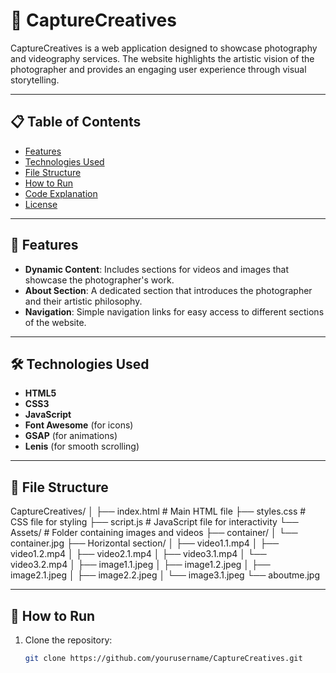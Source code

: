 # 🌟 CaptureCreatives

CaptureCreatives is a web application designed to showcase photography and videography services. The website highlights the artistic vision of the photographer and provides an engaging user experience through visual storytelling.

---

## 📋 Table of Contents
- [Features](#features)
- [Technologies Used](#technologies-used)
- [File Structure](#file-structure)
- [How to Run](#how-to-run)
- [Code Explanation](#code-explanation)
- [License](#license)

---

## 🚀 Features
- **Dynamic Content**: Includes sections for videos and images that showcase the photographer's work.
- **About Section**: A dedicated section that introduces the photographer and their artistic philosophy.
- **Navigation**: Simple navigation links for easy access to different sections of the website.

---

## 🛠️ Technologies Used
- **HTML5**
- **CSS3**
- **JavaScript**
- **Font Awesome** (for icons)
- **GSAP** (for animations)
- **Lenis** (for smooth scrolling)

---

## 📂 File Structure
CaptureCreatives/ │ ├── index.html # Main HTML file ├── styles.css # CSS file for styling ├── script.js # JavaScript file for interactivity └── Assets/ # Folder containing images and videos ├── container/ │ └── container.jpg ├── Horizontal section/ │ ├── video1.1.mp4 │ ├── video1.2.mp4 │ ├── video2.1.mp4 │ ├── video3.1.mp4 │ └── video3.2.mp4 │ ├── image1.1.jpeg │ ├── image1.2.jpeg │ ├── image2.1.jpeg │ ├── image2.2.jpeg │ └── image3.1.jpeg └── aboutme.jpg


---

## 🏃 How to Run
1. Clone the repository:
   ```bash
   git clone https://github.com/yourusername/CaptureCreatives.git

